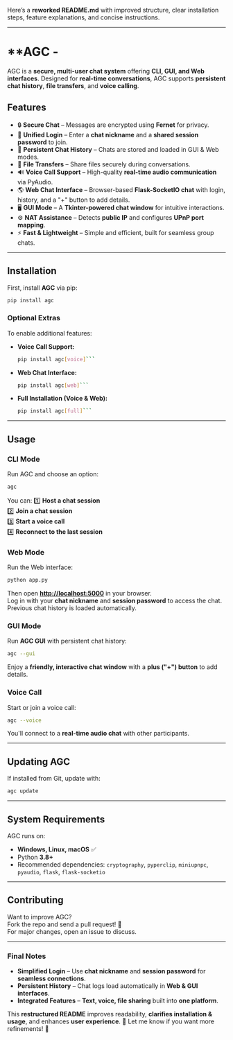Here’s a **reworked README.md** with improved structure, clear installation steps, feature explanations, and concise instructions.

---

# **AGC - 

AGC is a **secure, multi-user chat system** offering **CLI, GUI, and Web interfaces**. Designed for **real-time conversations**, AGC supports **persistent chat history**, **file transfers**, and **voice calling**.

## **Features**
- 🔒 **Secure Chat** – Messages are encrypted using **Fernet** for privacy.
- 🔄 **Unified Login** – Enter a **chat nickname** and a **shared session password** to join.
- 💾 **Persistent Chat History** – Chats are stored and loaded in GUI & Web modes.
- 📎 **File Transfers** – Share files securely during conversations.
- 🔊 **Voice Call Support** – High-quality **real-time audio communication** via PyAudio.
- 🌎 **Web Chat Interface** – Browser-based **Flask-SocketIO chat** with login, history, and a "+" button to add details.
- 🖥️ **GUI Mode** – A **Tkinter-powered chat window** for intuitive interactions.
- ⚙️ **NAT Assistance** – Detects **public IP** and configures **UPnP port mapping**.
- ⚡ **Fast & Lightweight** – Simple and efficient, built for seamless group chats.

---

## **Installation**
First, install **AGC** via pip:

```bash
pip install agc
```

### **Optional Extras**
To enable additional features:
- **Voice Call Support:**  
  ```bash
  pip install agc[voice]```
- **Web Chat Interface:**  
  ```bash
  pip install agc[web]```
- **Full Installation (Voice & Web):**  
  ```bash
  pip install agc[full]```

---

## **Usage**

### **CLI Mode**
Run AGC and choose an option:

```bash
agc
```

You can:
1️⃣ **Host a chat session**  
2️⃣ **Join a chat session**  
3️⃣ **Start a voice call**  
4️⃣ **Reconnect to the last session**  

### **Web Mode**
Run the Web interface:

```bash
python app.py
```

Then open **[http://localhost:5000](http://localhost:5000)** in your browser.  
Log in with your **chat nickname** and **session password** to access the chat.  
Previous chat history is loaded automatically.

### **GUI Mode**
Run **AGC GUI** with persistent chat history:

```bash
agc --gui
```

Enjoy a **friendly, interactive chat window** with a **plus ("+") button** to add details.

### **Voice Call**
Start or join a voice call:

```bash
agc --voice
```

You'll connect to a **real-time audio chat** with other participants.

---

## **Updating AGC**
If installed from Git, update with:

```bash
agc update
```

---

## **System Requirements**
AGC runs on:
- **Windows, Linux, macOS** ✅
- Python **3.8+**
- Recommended dependencies: `cryptography`, `pyperclip`, `miniupnpc`, `pyaudio`, `flask`, `flask-socketio`

---

## **Contributing**
Want to improve AGC?  
Fork the repo and send a pull request! 🚀  
For major changes, open an issue to discuss.


---

### **Final Notes**
- **Simplified Login** – Use **chat nickname** and **session password** for **seamless connections**.
- **Persistent History** – Chat logs load automatically in **Web & GUI interfaces**.
- **Integrated Features** – **Text, voice, file sharing** built into **one platform**.

This **restructured README** improves readability, **clarifies installation & usage**, and enhances **user experience**. 🚀
Let me know if you want more refinements! 🎯
